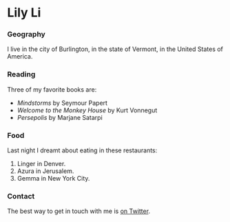 # Lily Li

### Geography

I live in the city of Burlington, in the state of Vermont, in the United States of America.


### Reading

Three of my favorite books are:


- *Mindstorms* by Seymour Papert
- *Welcome to the Monkey House* by Kurt Vonnegut
- *Persepolis* by Marjane Satarpi


### Food

Last night I dreamt about eating in these restaurants:

1. Linger in Denver.
2. Azura in Jerusalem.
3. Gemma in New York City.

### Contact

The best way to get in touch with me is [on Twitter](https://twitter.com/seankross).

